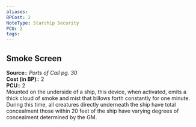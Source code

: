```yaml
---
aliases: 
BPCost: 2
NoteType: Starship Security
PCU: 2
tags: 
---
```


## Smoke Screen

**Source**:: _Ports of Call pg. 30_  
**Cost (in BP)**:: 2  
**PCU**:: 2  
Mounted on the underside of a ship, this device, when activated, emits a thick cloud of smoke and mist that billows forth constantly for one minute. During this time, all creatures directly underneath the ship have total concealment
those within 20 feet of the ship have varying degrees of concealment determined by the GM.
